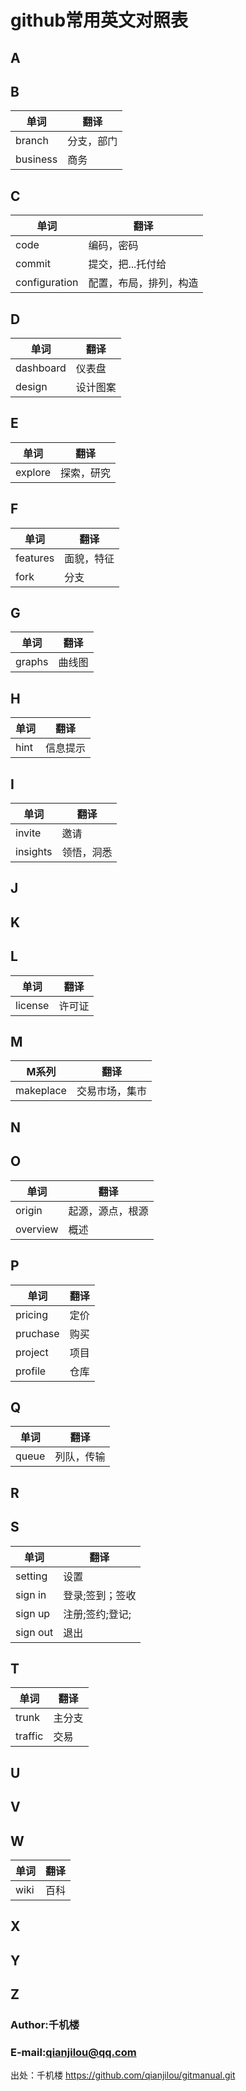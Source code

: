 # github常用英文对照表

## A


## B

|单词|翻译|
|----|-----|
|branch | 分支，部门 | 
|business | 商务 | 

## C

|单词|翻译|
|----|-----|
|code|编码，密码|
|commit|提交，把...托付给 |
|configuration|配置，布局，排列，构造|

## D

|单词|翻译|
|----|-----|
|dashboard | 仪表盘 |
|design | 设计图案 | 

## E

|单词|翻译|
|----|-----|
|explore | 探索，研究 | 

## F

|单词|翻译|
|----|-----|
|features | 面貌，特征  |
|fork | 分支  |

## G

|单词|翻译|
|----|-----|
|graphs | 曲线图  |


## H

|单词|翻译|
|----|-----|
|hint | 信息提示 |

## I

|单词|翻译|
|----|-----|
|invite | 邀请 | 
|insights | 领悟，洞悉 | 

## J

## K

## L

|单词|翻译|
|----|-----|
|license | 许可证  |

## M

|M系列|翻译|
|----|-----|
|makeplace | 交易市场，集市  |

## N

## O

|单词|翻译|
|----|-----|
|origin | 起源，源点，根源  |
|overview | 概述  |

## P

|单词|翻译|
|----|-----|
|pricing | 定价 | 
|pruchase | 购买  |
|project | 项目  |
|profile | 仓库|

## Q

|单词|翻译|
|----|-----|
|queue | 列队，传输 |  

## R

## S

|单词|翻译|
|----|-----|
|setting | 设置|  
|sign in | 登录;签到；签收|  
|sign up | 注册;签约;登记; | 
|sign out | 退出 |

## T

|单词|翻译|
|----|-----|
|trunk | 主分支|  
|traffic | 交易|  

## U


## V


## W

|单词|翻译|
|----|-----|
|wiki | 百科 | 


## X


## Y


## Z



### Author:千机楼
### E-mail:qianjilou@qq.com

出处：千机楼  https://github.com/qianjilou/gitmanual.git

